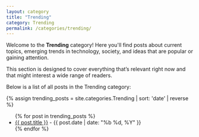 ```yaml
---
layout: category
title: "Trending"
category: Trending
permalink: /categories/trending/
---
```


Welcome to the **Trending** category! Here you'll find posts about current topics, emerging trends in technology, society, and ideas that are popular or gaining attention.

This section is designed to cover everything that’s relevant right now and that might interest a wide range of readers.

Below is a list of all posts in the Trending category:

{% assign trending_posts = site.categories.Trending | sort: 'date' | reverse %}

<ul>
  {% for post in trending_posts %}
    <li><a href="{{ post.url | relative_url }}">{{ post.title }}</a> - {{ post.date | date: "%b %d, %Y" }}</li>
  {% endfor %}
</ul>
